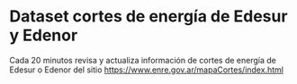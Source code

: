 # Dataset cortes de energía de Edesur y Edenor

Cada 20 minutos revisa y actualiza información de cortes de energía de Edesur o Edenor
del sitio https://www.enre.gov.ar/mapaCortes/index.html


